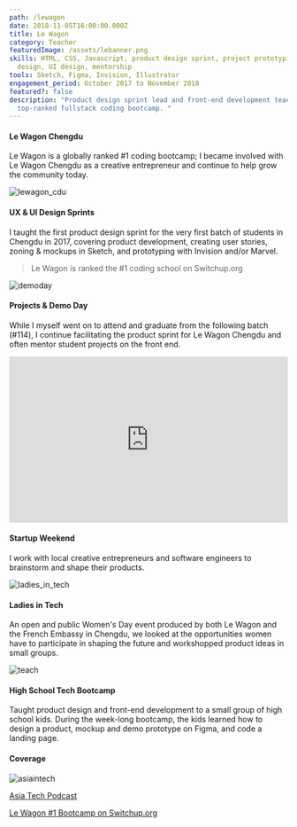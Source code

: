 ```yaml
---
path: /lewagon
date: 2018-11-05T16:00:00.000Z
title: Le Wagon
category: Teacher
featuredImage: /assets/lebanner.png
skills: HTML, CSS, Javascript, product design sprint, project prototyping, UX
  design, UI design, mentorship
tools: Sketch, Figma, Invision, Illustrator
engagement_period: October 2017 to November 2018
featured?: false
description: "Product design sprint lead and front-end development teacher for a
  top-ranked fullstack coding bootcamp. "
---
```

#### Le Wagon Chengdu

Le Wagon is a globally ranked #1 coding bootcamp; I became involved with Le Wagon Chengdu as a creative entrepreneur and continue to help grow the community today.

![lewagon_cdu](/assets/le_1.png)

#### UX & UI Design Sprints

I taught the first product design sprint for the very first batch of students in Chengdu in 2017, covering product development, creating user stories, zoning & mockups in Sketch, and prototyping with Invision and/or Marvel.

> Le Wagon is ranked the #1 coding school on Switchup.org

![demoday](/assets/le_5.png)

#### Projects & Demo Day

While I myself went on to attend and graduate from the following batch (#114), I continue facilitating the product sprint for Le Wagon Chengdu and often mentor student projects on the front end.

<iframe width="100%" height="300px" style="margin: 0 auto" src="https://www.youtube.com/embed/XNI_36wnhZQ" frameborder="0" allow="autoplay; encrypted-media" allowfullscreen></iframe>

#### Startup Weekend

I work with local creative entrepreneurs and software engineers to brainstorm and shape their products.

![ladies_in_tech](/assets/le_2.png)

#### Ladies in Tech

An open and public Women's Day event produced by both Le Wagon and the French Embassy in Chengdu, we looked at the opportunities women have to participate in shaping the future and workshopped product ideas in small groups.

![teach](/assets/le_4.png)

#### High School Tech Bootcamp

Taught product design and front-end development to a small group of high school kids. During the week-long bootcamp, the kids learned how to design a product, mockup and demo prototype on Figma, and code a landing page.

#### Coverage

![asiaintech](/assets/le_6.png)

<a href="http://www.atpstories.com/in-the-making-with-thibault-and-grace-le-wagon-nsh4/" target="_blank" rel="noopener">Asia Tech Podcast</a>

<a href="https://www.switchup.org/bootcamps/le-wagon" target="_blank" rel="noopener">Le Wagon #1 Bootcamp on Switchup.org</a>
